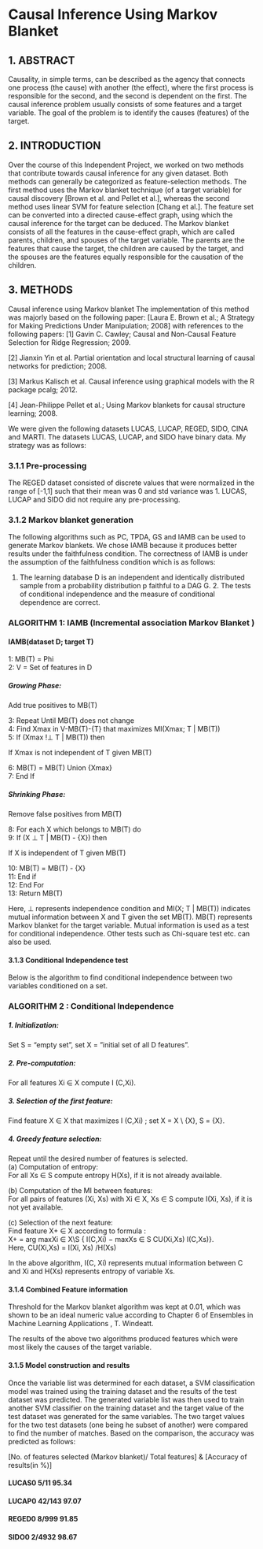 # Causal Inference Using Markov Blanket

## 1. ABSTRACT
Causality, in simple terms, can be described as the agency that connects one process
(the cause) with another (the effect), where the first process is responsible for the
second, and the second is dependent on the first. The causal inference problem
usually consists of some features and a target variable. The goal of the problem is to
identify the causes (features) of the target.

## 2. INTRODUCTION
Over the course of this Independent Project, we worked on two methods that
contribute towards causal inference for any given dataset. Both methods can
generally be categorized as feature-selection methods. The first method uses the Markov
blanket technique (of a target variable) for causal discovery [Brown et al. and Pellet et al.],
whereas the second method uses linear SVM for feature selection [Chang et
al.]. The feature set can be converted into a directed cause-effect graph, using
which the causal inference for the target can be deduced. The Markov blanket
consists of all the features in the cause-effect graph, which are called parents,
children, and spouses of the target variable. The parents are the features that cause
the target, the children are caused by the target, and the spouses
are the features equally responsible for the causation of the children.

## 3. METHODS
Causal inference using Markov blanket
The implementation of this method was majorly based on the following paper:
[Laura E. Brown et al.; A Strategy for Making Predictions Under Manipulation; 2008]
with references to the following papers:
[1] Gavin C. Cawley; Causal and Non-Causal Feature Selection for Ridge
Regression; 2009.

[2] Jianxin Yin et al. Partial orientation and local structural learning of causal
networks for prediction; 2008.

[3] Markus Kalisch et al. Causal inference using graphical models with the R
package pcalg; 2012.

[4] Jean-Philippe Pellet et al.; Using Markov blankets for causal structure learning;
2008.

We were given the following datasets LUCAS, LUCAP, REGED, SIDO, CINA and
MARTI. The datasets LUCAS, LUCAP, and SIDO have binary data. My strategy was as
follows:

### 3.1.1 Pre-processing
The REGED dataset consisted of discrete values that were normalized in the range
of [-1,1] such that their mean was 0 and std variance was 1. LUCAS, LUCAP and
SIDO did not require any pre-processing.

### 3.1.2 Markov blanket generation
The following algorithms such as PC, TPDA, GS and IAMB can be used to generate
Markov blankets. We chose IAMB because it produces better results under the
faithfulness condition.
The correctness of IAMB is under the assumption of the faithfulness condition which
is as follows:
1. The learning database D is an independent and identically distributed sample from
a probability distribution p faithful to a DAG G. 2. The tests of conditional
independence and the measure of conditional dependence are correct.

### ALGORITHM 1: IAMB (Incremental association Markov Blanket )
#### IAMB(dataset D; target T)

1: MB(T) = Phi <br />
2: V = Set of features in D<br />

##### Growing Phase:<br />
Add true positives to MB(T)<br />

3: Repeat Until MB(T) does not change <br />
4: Find Xmax in V-MB(T)-{T} that maximizes MI(Xmax; T | MB(T)) <br />
5: If (Xmax !⊥ T | MB(T)) then <br />

If Xmax is not independent of T given MB(T)

6: MB(T) = MB(T) Union {Xmax} <br />
7: End If <br />

##### Shrinking Phase:
Remove false positives from MB(T)

8: For each X which belongs to MB(T) do <br />
9: If (X ⊥ T | MB(T) - {X}) then <br />

If X is independent of T given MB(T)

10: MB(T) = MB(T) - {X} <br />
11: End if <br />
12: End For <br />
13: Return MB(T) <br />

Here, ⊥ represents independence condition and MI(X; T | MB(T)) indicates mutual
information between X and T given the set MB(T). MB(T) represents Markov blanket
for the target variable. Mutual information is used as a test for conditional
independence. Other tests such as Chi-square test etc. can also be used.

#### 3.1.3 Conditional Independence test
Below is the algorithm to find conditional independence between two variables
conditioned on a set. <br />

### ALGORITHM 2 : Conditional Independence
##### 1. Initialization: <br />
Set S = “empty set”, set X = ”initial set of all D features”. <br />

##### 2. Pre-computation: <br />
For all features Xi ∈ X compute I (C,Xi).

##### 3. Selection of the first feature:<br />
Find feature X ∈ X that maximizes I (C,Xi) ; set X = X \ {X}, S = {X}.

##### 4. Greedy feature selection:<br />
Repeat until the desired number of features is selected.<br />
(a) Computation of entropy:<br />
For all Xs ∈ S compute entropy H(Xs), if it is not already available.<br />

(b) Computation of the MI between features:<br />
For all pairs of features (Xi, Xs) with Xi ∈ X, Xs ∈ S compute I(Xi, Xs), if it is not yet available.<br />

(c) Selection of the next feature:<br />
Find feature X+ ∈ X according to formula :<br />
X+ = arg maxXi ∈ X\S { I(C,Xi) − maxXs ∈ S CU(Xi,Xs) I(C,Xs)}.<br />
Here, CU(Xi,Xs) = I(Xi, Xs) /H(Xs)<br />

In the above algorithm, I(C, Xi) represents mutual information between C and Xi and
H(Xs) represents entropy of variable Xs.<br />

#### 3.1.4 Combined Feature information
Threshold for the Markov blanket algorithm was kept at 0.01, which was shown to be
an ideal numeric value according to Chapter 6 of Ensembles in Machine Learning
Applications , T. Windeatt.<br />

The results of the above two algorithms produced features which were most likely the
causes of the target variable.

#### 3.1.5 Model construction and results
Once the variable list was determined for each dataset, a SVM classification model
was trained using the training dataset and the results of the test dataset was
predicted. The generated variable list was then used to train another SVM classifier
on the training dataset and the target value of the test dataset was generated for the
same variables. The two target values for the two test datasets (one being he subset
of another) were compared to find the number of matches. Based on the comparison,
the accuracy was predicted as follows:

[No. of features selected (Markov blanket)/ Total features] & [Accuracy of results(in %)]

#### LUCAS0 5/11 95.34 <br />
#### LUCAP0 42/143 97.07 <br />
#### REGED0 8/999 91.85 <br />
#### SIDO0 2/4932 98.67 <br />
